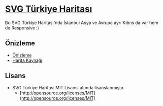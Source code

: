 # [SVG Türkiye Haritası](http://dnomak.com/svg-turkiye-haritasi/)

Bu SVG Türkiye Haritası'nda İstanbul Asya ve Avrupa ayrı Kıbrıs da var hem de Responsive :)

## Önizleme
 - [Önizleme](http://dnomak.com/svg-turkiye-haritasi/)
 - [Harita Kaynağı](https://commons.wikimedia.org/wiki/File:Turkey_provinces_blank_gray.svg)

## Lisans
- SVG Türkiye Haritası MIT Lisansı altında lisanslanmıştır.
  - [http://opensource.org/licenses/MIT](http://opensource.org/licenses/MIT)

